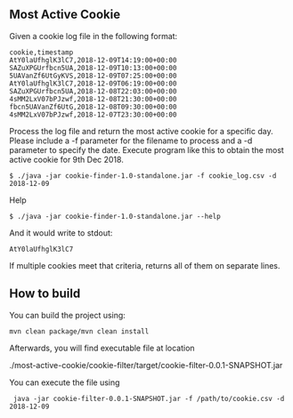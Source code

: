 

## **Most Active Cookie**

Given a cookie log file in the following format:

    cookie,timestamp
    AtY0laUfhglK3lC7,2018-12-09T14:19:00+00:00
    SAZuXPGUrfbcn5UA,2018-12-09T10:13:00+00:00
    5UAVanZf6UtGyKVS,2018-12-09T07:25:00+00:00
    AtY0laUfhglK3lC7,2018-12-09T06:19:00+00:00
    SAZuXPGUrfbcn5UA,2018-12-08T22:03:00+00:00
    4sMM2LxV07bPJzwf,2018-12-08T21:30:00+00:00
    fbcn5UAVanZf6UtG,2018-12-08T09:30:00+00:00
    4sMM2LxV07bPJzwf,2018-12-07T23:30:00+00:00

Process the log file and return the most active cookie for a specific day. Please include a -f parameter for the filename to process and a -d parameter to
specify the date.
Execute program like this to obtain the most active cookie for 9th Dec 2018.

    $ ./java -jar cookie-finder-1.0-standalone.jar -f cookie_log.csv -d 2018-12-09

Help

    $ ./java -jar cookie-finder-1.0-standalone.jar --help

And it would write to stdout:

    AtY0laUfhglK3lC7

If multiple cookies meet that criteria, returns all of them on separate lines.

## **How to build**

You can build the project using:

    mvn clean package/mvn clean install

Afterwards, you will find executable file at location
    
   ./most-active-cookie/cookie-filter/target/cookie-filter-0.0.1-SNAPSHOT.jar

You can execute the file using

    
     java -jar cookie-filter-0.0.1-SNAPSHOT.jar -f /path/to/cookie.csv -d 2018-12-09


